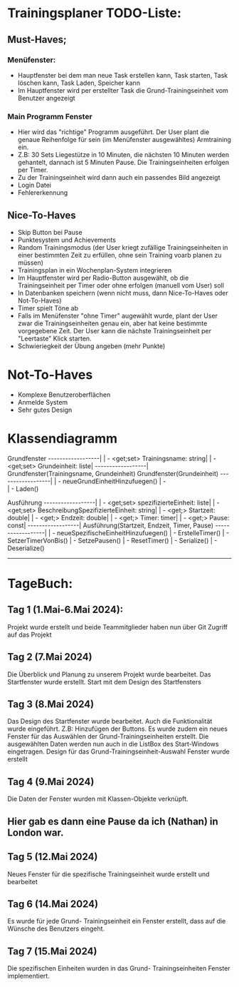 # Trainingsplaner TODO-Liste:

## Must-Haves;

### Menüfenster:
- Hauptfenster bei dem man neue Task erstellen kann, Task starten, Task löschen kann, Task Laden, Speicher kann
- Im Hauptfenster wird per erstellter Task die Grund-Trainingseinheit vom Benutzer angezeigt
###

### Main Programm Fenster
- Hier wird das "richtige" Programm ausgeführt. Der User plant die genaue Reihenfolge für sein (im Menüfenster ausgewähltes) Armtraining ein.
- Z.B: 30 Sets Liegestütze in 10 Minuten, die nächsten 10 Minuten werden gehantelt, dannach ist 5 Minuten Pause. Die Trainingseinheiten erfolgen per Timer.
- Zu der Trainingseinheit wird dann auch ein passendes Bild angezeigt
- Login Datei
- Fehlererkennung

## Nice-To-Haves
- Skip Button bei Pause 
- Punktesystem und Achievements
- Random Trainingsmodus (der User kriegt zufällige Trainingseinheiten in einer bestimmten Zeit zu erfüllen, ohne sein Training voarb planen zu müssen)
- Trainingsplan in ein Wochenplan-System integrieren
- Im Hauptfenster wird per Radio-Button ausgewählt, ob die Trainingseinheit per Timer oder ohne erfolgen (manuell vom User) soll
- In Datenbanken speichern (wenn nicht muss, dann Nice-To-Haves oder Not-To-Haves)
- Timer spielt Töne ab
- Falls im Menüfenster "ohne Timer" augewählt wurde, plant der User zwar die Trainingseinheiten genau ein, aber hat keine bestimmte vorgegebene Zeit. Der User kann die nächste Trainingseinheit per "Leertaste" Klick starten.
- Schwieriegkeit der Übung angeben (mehr Punkte)

# Not-To-Haves
- Komplexe Benutzeroberflächen
- Anmelde System
- Sehr gutes Design

# Klassendiagramm

 Grundfenster
------------------|
| - <get;set> Trainingsname: string|
| - <get;set> Grundeinheit: liste|
------------------|
Grundfenster(Trainingsname, Grundeinheit)
Grundfenster(Grundeinheit)
------------------|
| - neueGrundEinheitHinzufuegen()
| -     
| - Laden()

Ausführung
------------------|
| - <get;set> spezifizierteEinheit: liste|
| - <get;set> BeschreibungSpezifizierteEinheit: string|
| - <get;> Startzeit: double|
| - <get;> Endzeit: double|
| - <get;> Timer: timer|
| - <get;> Pause: const|
------------------|
Ausführung(Startzeit, Endzeit, Timer, Pause)
------------------|
| - neueSpezifischeEinheitHinzufuegen()
| - ErstelleTimer()
| - SetzerTimerVonBis()
| - SetzePausen()
| - ResetTimer()
| - Serialize()
| - Deserialize()

-----------------------------
# TageBuch:

## Tag 1 (1.Mai-6.Mai 2024):
Projekt wurde erstellt und beide Teammitglieder haben nun über Git Zugriff auf das Projekt

## Tag 2 (7.Mai 2024)
Die Überblick und Planung zu unserem Projekt wurde bearbeitet. Das Startfenster wurde erstellt. Start mit dem Design des Startfensters

## Tag 3 (8.Mai 2024)
Das Design des Startfenster wurde bearbeitet. Auch die Funktionalität wurde eingeführt. Z.B: Hinzufügen der Buttons. 
Es wurde zudem ein neues Fenster für das Auswählen der Grund-Trainingseinheiten erstellt.
Die ausgewählten Daten werden nun auch in die ListBox des Start-Windows eingetragen. Design für das Grund-Trainingseinheit-Auswahl Fenster wurde erstellt

## Tag 4 (9.Mai 2024)
Die Daten der Fenster wurden mit Klassen-Objekte verknüpft.

## Hier gab es dann eine Pause da ich (Nathan) in London war.

## Tag 5 (12.Mai 2024)
Neues Fenster für die spezifische Trainingseinheit wurde erstellt und bearbeitet

## Tag 6 (14.Mai 2024)
Es wurde für jede Grund- Trainingseinheit ein Fenster erstellt, dass auf die Wünsche des Benutzers eingeht.

## Tag 7 (15.Mai 2024)
Die spezifischen Einheiten wurden in das Grund- Trainingseinheiten Fenster implementiert.